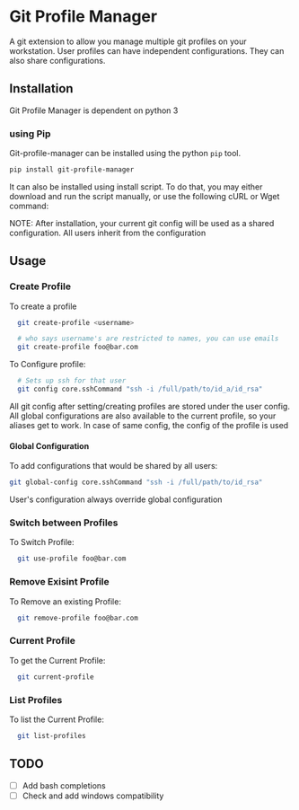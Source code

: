 # Git Profile Manager
A git extension to allow you manage multiple git profiles on your workstation. User profiles can have independent configurations. They can also share configurations.


## Installation
Git Profile Manager is dependent on python 3

### using Pip
Git-profile-manager can be installed using the python `pip` tool.

```bash
pip install git-profile-manager
````

It can also be installed using install script. To do that, you may either download and run the script manually, or use the following cURL or Wget command:

NOTE: After installation, your current git config will be used as a shared configuration. All users inherit from the configuration

## Usage

### Create Profile
To create a profile
```bash
  git create-profile <username>

  # who says username's are restricted to names, you can use emails
  git create-profile foo@bar.com
```

To Configure profile: 

```bash
  # Sets up ssh for that user
  git config core.sshCommand "ssh -i /full/path/to/id_a/id_rsa"
```
All git config after setting/creating profiles are stored under the user config. All global configurations are also available to the current profile, so your aliases get to work. In case of same config, the config of the profile is used

#### Global Configuration
To add configurations that would be shared by all users:
```bash
git global-config core.sshCommand "ssh -i /full/path/to/id_rsa"
```
User's configuration always override global configuration

### Switch between Profiles
To Switch Profile:

```bash
  git use-profile foo@bar.com
```

### Remove Exisint Profile
To Remove an existing Profile:

```bash
  git remove-profile foo@bar.com
```

### Current Profile
To get the Current Profile:

```bash
  git current-profile
```
### List Profiles
To list the Current Profile:

```bash
  git list-profiles
```

## TODO
- [ ] Add bash completions
- [ ] Check and add windows compatibility
